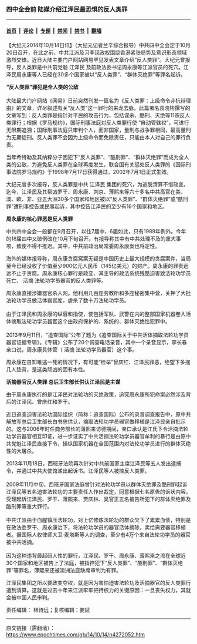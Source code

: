 ### 四中全会前  陆媒介绍江泽民最恐惧的反人类罪

---

#### [首页](../../../..?n4272052) &nbsp;|&nbsp; [评论](../../../../../epoch-comment?n4272052) &nbsp;|&nbsp; [专题](../../../../../epoch-special?n4272052) &nbsp;|&nbsp; [禁闻](../../../../../epoch-news?n4272052) &nbsp;|&nbsp; [禁书](../../../../../books?n4272052) &nbsp;|&nbsp; [翻墙](https://github.com/gfw-breaker/nogfw/blob/master/README.md?n4272052)


<div class="post_content" id="artbody" itemprop="articleBody">
 <!-- article content begin -->
 <p>
  【大纪元2014年10月14日讯】（大纪元记者兰辛综合报导）中共四中全会定于10月20日召开，在此之前，中共江派及习李现政权围绕香港紧张局势及意识形态领域激烈交锋。近日大陆主要门户网站网易罕见发表文章介绍“反人类罪”。大纪元曾报导，反人类罪是中共前党魁
  <ok href="https://www.epochtimes.com/gb/tag/%E6%B1%9F%E6%B3%BD%E6%B0%91.html">
   江泽民
  </ok>
  及前政法委书记周永康等江派官员的死穴。江泽民周永康等人已经在30多个国家被以“反人类罪”、“群体灭绝罪”等罪名起诉。
 </p>
 <p>
  <b>
   “反人类罪”罪犯是全人类的公敌
  </b>
  <br/>
  <br/>
  大陆最大门户网站《网易》日前突然刊发一篇名为《反人类罪：上级命令非抗辩理由》的文章，详尽叙述有关“反人类”这一罪行的来龙去脉。此篇署名袁晓彬撰写的文章写到：反人类罪是指针对平民的攻击行为，包括谋杀、酷刑、灭绝等11宗反人类罪行；根据《罗马规约》，国际刑事法庭对反人类罪行使 “自动管辖权”，可进行无限期追溯；国际刑事法庭只审判个人，而非国家，量刑与战争罪相同，最高量刑为无期徒刑。反人类罪不会因为上级命令而免除责任，只能由本人对自己的罪行负责。
 </p>
 <p>
  当年希特勒及其纳粹分子因犯下“反人类罪”、“酷刑罪”、“群体灭绝罪”而成为全人类的公敌，为避免反人类罪在全球再度发生，联合国有关惩处反人类罪的《国际刑事法院罗马规约》于1998年7月17日获得通过，2002年7月1日正式生效。
 </p>
 <p>
  大纪元曾多次报导，反人类罪是中共
  <ok href="https://www.epochtimes.com/gb/tag/%E6%B1%9F%E6%B3%BD%E6%B0%91.html">
   江泽民
  </ok>
  集团的死穴，为逃脱清算不惜政变。迄今，江泽民及其帮凶罗干、周永康、刘京、薄熙来等六十多名中共高官在美、澳、欧、非、亚五大洲30多个国家和地区被以“反人类罪”、“群体灭绝罪”或“酷刑罪”遭刑事控告或民事起诉，其中控告江泽民的至少有16个国家和地区。
 </p>
 <p>
  <b>
   周永康的核心罪恶是反人类罪
  </b>
 </p>
 <p>
  中共四中全会一般都在9月召开，以往7届中，6届如此，只有1989年例外。今年的18届四中又破例改在10月下旬召开。有报导称其中有中共处理不及的重大事项，致使不得不推迟。其中，中共前政治局常委周永康案也将定性。
 </p>
 <p>
  海外的媒体报导称，周永康贪腐窝案无疑是中国历史上最大规模的贪腐案件，当局至今已经没收了价值至少900亿元人民币（145亿美元）的财产。周永康的罪责远远不止于贪腐。周永康核心罪行是政变、其主导的政法系统残酷迫害致法轮功学员死亡、
  <ok href="https://www.epochtimes.com/gb/tag/%E6%B4%BB%E6%91%98.html">
   活摘
  </ok>
  法轮功学员器官的反人类罪等。
 </p>
 <p>
  周永康直接涉嫌器官杀人网。他利用几百座劳教所和多座秘密集中营，关押了大批法轮功学员做活体器官库，虐杀了数十万法轮功学员。
  <br/>
  <br/>
  由于江泽民和周永康的纵容和指使，使包括军队、武警在内的整部国家机器卷入活体摘取法轮功学员器官这个由政府保护的、系统的、群体灭绝性犯罪中。
  <br/>
  <br/>
  2013年9月11日，“追查国际”公布了题为《追查国际关于中共活体摘取法轮功学员器官证据专辑》。《专辑》公布了20个调查电话录音，其中一个录音显示，李长春亲口说，周永康具体管（
  <ok href="https://www.epochtimes.com/gb/tag/%E6%B4%BB%E6%91%98.html">
   活摘
  </ok>
  法轮功学员器官）这个事。
 </p>
 <p>
  周永康在自知难逃一死的情况下，有可能“检举”曾庆红、江泽民罪恶，绝望下多拖几人垫背，是这类顽凶的固有本性。
 </p>
 <p>
  <b>
   活摘器官反人类罪 总后卫生部长供认江泽民是主谋
  </b>
 </p>
 <p>
  由于周永康执行的是江泽民对法轮功的灭绝政策，追究周永康所犯命案必然涉及背后的江泽民、曾庆红和罗干。
 </p>
 <p>
  近日追查迫害法轮功国际组织（简称：追查国际）公布的录音调查报告中，原中共解放军总后卫生部长白书忠供认，摘取法轮功学员器官做移植是江泽民亲自批示的。这与2006年时任商务部长的薄熙来访德期间，亲口承认是江氏下令活摘法轮功学员器官相互印证，进一步证实了中共活摘法轮功学员器官牟利的暴行是由原中共党魁江泽民直接下令，操纵国家机器在全国范围内对法轮功学员进行的群体灭绝性的大屠杀。
 </p>
 <p>
  2013年11月18日，西班牙法院再次针对中共前国家主席江泽民等五人发出逮捕令，并通过中共大使馆递出起诉书。江泽民等人被控反人类罪。
  <br/>
  <br/>
  2009年11月中旬，西班牙国家法庭曾针对法轮功学员以群体灭绝罪及酷刑罪起诉江泽民等五名迫害法轮功的主要责任人作出裁定，同意根据七名原告的诉状内容，受理起诉江泽民、罗干、薄熙来、贾庆林、吴官正五名被告所犯下的群体灭绝罪及酷刑罪等重大罪行。
  <br/>
  <br/>
  中共江派由于血腥镇压法轮功，对上亿修炼法轮功的群众欠下了累累血债，特别是在政法委罗干、周永康治下，将法轮功学员的器官活体摘除，卖给需要器官移植者。据国际人权律师大卫‧麦塔斯等人的调查，至少有4万个来自法轮功学员的器官被中共活摘。
  <br/>
  <br/>
  因为这种违背最起码人性的罪行，江泽民、罗干、周永康、薄熙来之流在全球近30个国家和地区被告上了法庭，被指控犯下“反人类罪”、“酷刑罪”、“群体灭绝罪”等罪名，薄熙来还被澳洲法庭缺席审判为有罪。
 </p>
 <p>
  江泽民集团之所以要政变夺权，就是因为害怕迫害法轮功及活摘器官的反人类罪行遭到清算。这就是过去十年来江派牢牢把持权力的关键原因：一旦丧失权力，其就会被中国人民审判。
 </p>
 <p>
  责任编辑： 林诗远；复核编辑：姜斌
 </p>
 <!-- article content end -->
 <div id="below_article_ad">
 </div>
</div>


---

原文链接（需翻墙）：https://www.epochtimes.com/gb/14/10/14/n4272052.htm